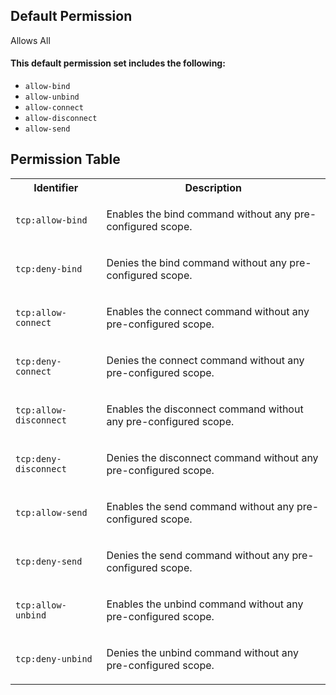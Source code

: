 ## Default Permission

Allows All

#### This default permission set includes the following:

- `allow-bind`
- `allow-unbind`
- `allow-connect`
- `allow-disconnect`
- `allow-send`

## Permission Table

<table>
<tr>
<th>Identifier</th>
<th>Description</th>
</tr>


<tr>
<td>

`tcp:allow-bind`

</td>
<td>

Enables the bind command without any pre-configured scope.

</td>
</tr>

<tr>
<td>

`tcp:deny-bind`

</td>
<td>

Denies the bind command without any pre-configured scope.

</td>
</tr>

<tr>
<td>

`tcp:allow-connect`

</td>
<td>

Enables the connect command without any pre-configured scope.

</td>
</tr>

<tr>
<td>

`tcp:deny-connect`

</td>
<td>

Denies the connect command without any pre-configured scope.

</td>
</tr>

<tr>
<td>

`tcp:allow-disconnect`

</td>
<td>

Enables the disconnect command without any pre-configured scope.

</td>
</tr>

<tr>
<td>

`tcp:deny-disconnect`

</td>
<td>

Denies the disconnect command without any pre-configured scope.

</td>
</tr>

<tr>
<td>

`tcp:allow-send`

</td>
<td>

Enables the send command without any pre-configured scope.

</td>
</tr>

<tr>
<td>

`tcp:deny-send`

</td>
<td>

Denies the send command without any pre-configured scope.

</td>
</tr>

<tr>
<td>

`tcp:allow-unbind`

</td>
<td>

Enables the unbind command without any pre-configured scope.

</td>
</tr>

<tr>
<td>

`tcp:deny-unbind`

</td>
<td>

Denies the unbind command without any pre-configured scope.

</td>
</tr>
</table>
